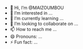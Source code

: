 - 👋 Hi, I’m @MAIZOUMBOU
- 👀 I’m interested in ...
- 🌱 I’m currently learning ...
- 💞️ I’m looking to collaborate on ...
- 📫 How to reach me ...
- 😄 Pronouns: ...
- ⚡ Fun fact: ...

<!---
MAIZOUMBOU/MAIZOUMBOU is a ✨ special ✨ repository because its `README.md` (this file) appears on your GitHub profile.
You can click the Preview link to take a look at your changes.
--->
